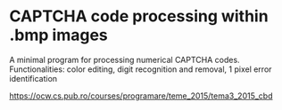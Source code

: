 # CAPTCHA code processing within .bmp images

A minimal program for processing numerical CAPTCHA codes. Functionalities: color editing, digit recognition and removal, 1 pixel error identification

https://ocw.cs.pub.ro/courses/programare/teme_2015/tema3_2015_cbd
